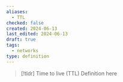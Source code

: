 ```yaml
---
aliases:
  - TTL
checked: false
created: 2024-06-13
last_edited: 2024-06-13
draft: true
tags:
  - networks
type: definition
---
```

>[!tldr] Time to live (TTL)
>Definition here

